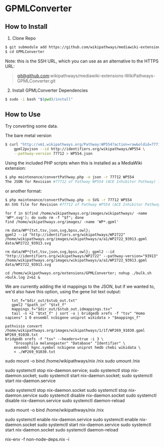# GPMLConverter

## How to Install

1. Clone Repo

```sh
$ git submodule add https://github.com/wikipathways/mediawiki-extensions-WikiPathways-GPMLConverter.git GPMLConverter
$ cd GPMLConverter
```

Note: this is the SSH URL, which you can use as an alternative to the HTTPS URL:
> git@github.com:wikipathways/mediawiki-extensions-WikiPathways-GPMLConverter.git

2. Install GPMLConverter Dependencies

```sh
$ sudo -i bash "$(pwd)/install"
```

## How to Use
Try converting some data.

The bare metal version
```sh
$ curl "http://vm1.wikipathways.org/Pathway:WP554?action=raw&oldid=77712" | \
	gpml2pvjson --id http://identifiers.org/wikipathways/WP554 \
	--pathway-version 77712 > WP554.json
```

Using the included PHP scripts when this is installed as a MediaWiki extension:
``` sh
$ php maintenance/convertPathway.php -o json -r 77712 WP554
The JSON for Revision #77712 of Pathway WP554 (ACE Inhibitor Pathway) is stored at WP554.json
```

or another format:
``` sh
$ php maintenance/convertPathway.php -o SVG -r 77712 WP554
An SVG file for Revision #77712 of Pathway WP554 (ACE Inhibitor Pathway) stored at WP554.svg
```

```
for f in $(find /home/wikipathways.org/images/wikipathways/ -name 'WP*.svg'); do sudo rm -f "$f"; done
find /home/wikipathways.org/images/ -name 'WP*.gpml'

rm data/WP*{txt,tsv,json,svg,bpss,owl}; 
gpml2 --id "http://identifiers.org/wikipathways/WP2722" /home/wikipathways.org/images/wikipathways/a/a1/WP2722_93913.gpml data/WP2722_93913.svg

rm data/WP*{txt,tsv,json,svg,bpss,owl}; gpml2 --id "http://identifiers.org/wikipathways/WP2722" --pathway-version="93913" /home/wikipathways.org/images/wikipathways/a/a1/WP2722_93913.gpml data/WP2722_93913.svg

cd /home/wikipathways.org/extensions/GPMLConverter; nohup ./bulk.sh >bulk.log 2>&1 &
```

We are currently adding the id mappings to the JSON, but if we wanted to, we'd also have this option, using the gene list text output:
```
   txt_f="$dir_out/$stub_out.txt"
   gpml2 "$path_in" "$txt_f"
   mappings_f="$dir_out/$stub_out.idmappings.tsv"
   tail -n +2 "$txt_f" | sort -u | bridgedb xrefs -f "tsv" "Homo sapiens" 1 0 ensembl ncbigene uniprot wikidata > "$mappings_f"
```

```
pathvisio convert /home/wikipathways.org/images/wikipathways/1/1f/WP269_91030.gpml WP269_91030.txt 
bridgedb xrefs -f "tsv" --headers=true -i 3 \
	"Drosophila melanogaster" "Database" "Identifier" \
	ensembl hgnc.symbol ncbigene uniprot hmdb chebi wikidata \
	< ./WP269_91030.txt
```

sudo mount -o bind /home/wikipathways/nix /nix
sudo umount /nix

sudo systemctl stop nix-daemon.service; sudo systemctl stop nix-daemon.socket;
sudo systemctl start nix-daemon.socket; sudo systemctl start nix-daemon.service

sudo systemctl stop nix-daemon.socket
sudo systemctl stop nix-daemon.service
sudo systemctl disable nix-daemon.socket
sudo systemctl disable nix-daemon.service
sudo systemctl daemon-reload

sudo mount -o bind /home/wikipathways/nix /nix

sudo systemctl enable nix-daemon.service
sudo systemctl enable nix-daemon.socket
sudo systemctl start nix-daemon.service
sudo systemctl start nix-daemon.socket
sudo systemctl daemon-reload

nix-env -f non-node-deps.nix -i
